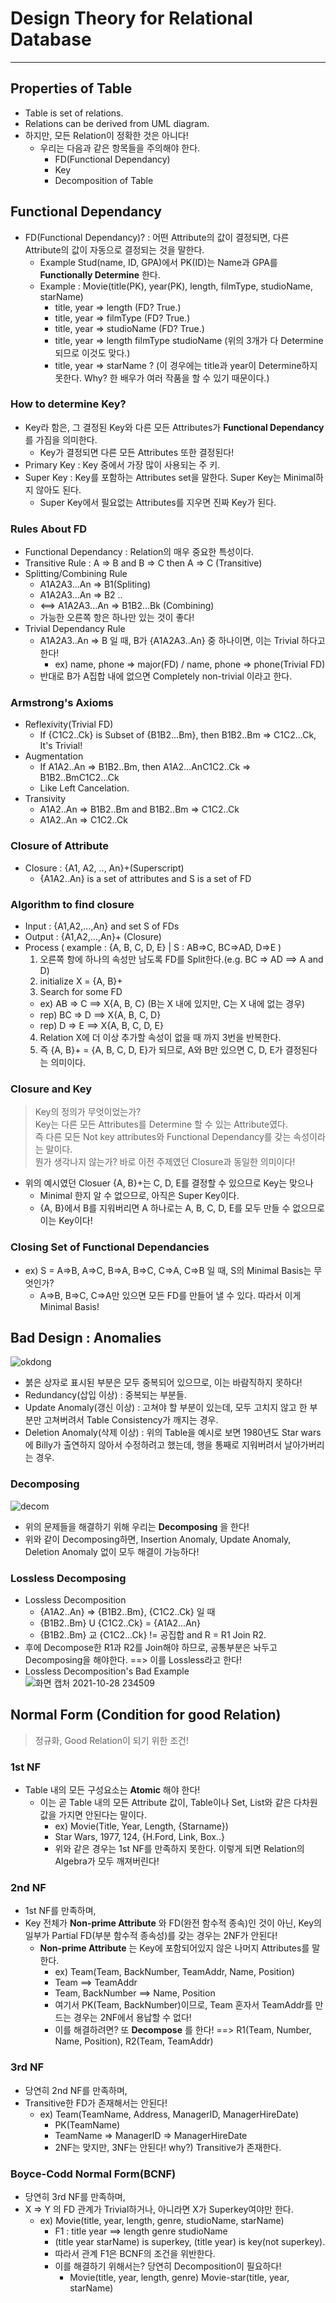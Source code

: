 # Design Theory for Relational Database
---
## Properties of Table
- Table is set of relations.
- Relations can be derived from UML diagram.
- 하지만, 모든 Relation이 정확한 것은 아니다!
  - 우리는 다음과 같은 항목들을 주의해야 한다.
    - FD(Functional Dependancy)
    - Key
    - Decomposition of Table
## Functional Dependancy
- FD(Functional Dependancy)? : 어떤 Attribute의 값이 결정되면, 다른 Attribute의 값이 자동으로 결정되는 것을 말한다.
  - Example Stud(name, ID, GPA)에서 PK(ID)는 Name과 GPA를 __Functionally Determine__ 한다.
  - Example : Movie(title(PK), year(PK), length, filmType, studioName, starName)
    - title, year => length (FD? True.)
    - title, year => filmType (FD? True.)
    - title, year => studioName (FD? True.)
    - title, year => length filmType studioName (위의 3개가 다 Determine 되므로 이것도 맞다.)
    - title, year => starName ? (이 경우에는 title과 year이 Determine하지 못한다. Why? 한 배우가 여러 작품을 할 수 있기 때문이다.)

### How to determine Key?
- Key라 함은, 그 결정된 Key와 다른 모든 Attributes가 __Functional Dependancy__ 를 가짐을 의미한다.
  - Key가 결정되면 다른 모든 Attributes 또한 결정된다!
- Primary Key : Key 중에서 가장 많이 사용되는 주 키.
- Super Key : Key를 포함하는 Attributes set을 말한다. Super Key는 Minimal하지 않아도 된다.
  - Super Key에서 필요없는 Attributes를 지우면 진짜 Key가 된다.

### Rules About FD
- Functional Dependancy : Relation의 매우 중요한 특성이다.
- Transitive Rule : A => B and B => C then A => C (Transitive)
- Splitting/Combining Rule 
  - A1A2A3...An => B1(Spliting)
  - A1A2A3...An => B2 ..
  - <==> A1A2A3...An => B1B2...Bk (Combining)
  - 가능한 오른쪽 항은 하나만 있는 것이 좋다!
- Trivial Dependancy Rule
  - A1A2A3..An => B 일 때, B가 {A1A2A3..An} 중 하나이면, 이는 Trivial 하다고 한다!
    - ex) name, phone => major(FD) / name, phone => phone(Trivial FD)
  - 반대로 B가 A집합 내에 없으면 Completely non-trivial 이라고 한다.

### Armstrong's Axioms
- Reflexivity(Trivial FD)
  - If {C1C2..Ck} is Subset of {B1B2...Bm}, then B1B2..Bm => C1C2...Ck, It's Trivial!
- Augmentation
  - If A1A2..An => B1B2..Bm, then A1A2...AnC1C2..Ck => B1B2..BmC1C2...Ck
  - Like Left Cancelation.
- Transivity
  - A1A2..An => B1B2..Bm and B1B2..Bm => C1C2..Ck
  - A1A2..An => C1C2..Ck

### Closure of Attribute
- Closure : {A1, A2, .., An}+(Superscript)
  - {A1A2..An} is a set of attributes and S is a set of FD

### Algorithm to find closure
- Input : {A1,A2,...,An} and set S of FDs
- Output : {A1,A2,...,An}+ (Closure)
- Process ( example : {A, B, C, D, E} | S : AB=>C, BC=>AD, D=>E )
  1. 오른쪽 항에 하나의 속성만 남도록 FD를 Split한다.(e.g. BC => AD ==> A and D)
  2. initialize X = {A, B}+
  3. Search for some FD
    - ex) AB => C ==> X{A, B, C} (B는 X 내에 있지만, C는 X 내에 없는 경우)
    - rep) BC => D ==> X{A, B, C, D}
    - rep) D => E ==> X{A, B, C, D, E}
  4. Relation X에 더 이상 추가할 속성이 없을 때 까지 3번을 반복한다.
  5. 즉 {A, B}+ = {A, B, C, D, E}가 되므로, A와 B만 있으면 C, D, E가 결정된다는 의미이다.

### Closure and Key 
> Key의 정의가 무엇이었는가?  
> Key는 다른 모든 Attributes를 Determine 할 수 있는 Attribute였다.  
> 즉 다른 모든 Not key attributes와 Functional Dependancy를 갖는 속성이라는 말이다.  
> 뭔가 생각나지 않는가? 바로 이전 주제였던 Closure과 동일한 의미이다!  
- 위의 예시였던 Closuer {A, B}+는 C, D, E를 결정할 수 있으므로 Key는 맞으나
  - Minimal 한지 알 수 없으므로, 아직은 Super Key이다. 
  - {A, B}에서 B를 지워버리면 A 하나로는 A, B, C, D, E를 모두 만들 수 없으므로 이는 Key이다!

### Closing Set of Functional Dependancies
- ex) S = A=>B, A=>C, B=>A, B=>C, C=>A, C=>B 일 때, S의 Minimal Basis는 무엇인가?
  - A=>B, B=>C, C=>A만 있으면 모든 FD를 만들어 낼 수 있다. 따라서 이게 Minimal Basis!

## Bad Design : Anomalies  
![okdong](https://user-images.githubusercontent.com/71700079/139278083-09768118-d3bf-4f01-b878-838a5aa1133b.jpg)  
- 붉은 상자로 표시된 부분은 모두 중복되어 있으므로, 이는 바람직하지 못하다!
- Redundancy(삽입 이상) : 중복되는 부분들.
- Update Anomaly(갱신 이상) : 고쳐야 할 부분이 있는데, 모두 고치지 않고 한 부분만 고쳐버려서 Table Consistency가 깨지는 경우.
- Deletion Anomaly(삭제 이상) : 위의 Table을 예시로 보면 1980년도 Star wars에 Billy가 출연하지 않아서 수정하려고 했는데, 행을 통째로 지워버려서 날아가버리는 경우.

### Decomposing  
![decom](https://user-images.githubusercontent.com/71700079/139278944-ed5318a0-c95b-4d6c-9853-1f2d1f892e4f.jpg)  
- 위의 문제들을 해결하기 위해 우리는 __Decomposing__ 을 한다!
- 위와 같이 Decomposing하면, Insertion Anomaly, Update Anomaly, Deletion Anomaly 없이 모두 해결이 가능하다!

### Lossless Decomposing
- Lossless Decomposition
  - {A1A2..An} => {B1B2..Bm}, {C1C2..Ck} 일 때
  - {B1B2..Bm} U {C1C2..Ck} = {A1A2...An}
  - {B1B2..Bm} 교 {C1C2...Ck} != 공집합 and R = R1 Join R2.
- 후에 Decompose한 R1과 R2를 Join해야 하므로, 공통부분은 놔두고 Decomposing을 해야한다. ==> 이를 Lossless라고 한다!  
- Lossless Decomposition's Bad Example  
![화면 캡처 2021-10-28 234509](https://user-images.githubusercontent.com/71700079/139280016-01b6febd-5a47-46ce-bf9b-00d167af4c83.jpg)  

## Normal Form (Condition for good Relation)
> 정규화, Good Relation이 되기 위한 조건!  

### 1st NF
- Table 내의 모든 구성요소는 __Atomic__ 해야 한다!
  - 이는 곧 Table 내의 모든 Attribute 값이, Table이나 Set, List와 같은 다차원 값을 가지면 안된다는 말이다.
    - ex) Movie(Title, Year, Length, {Starname})
    - Star Wars, 1977, 124, {H.Ford, Link, Box..}
    - 위와 같은 경우는 1st NF를 만족하지 못한다. 이렇게 되면 Relation의 Algebra가 모두 깨져버린다!

### 2nd NF
- 1st NF를 만족하며,
- Key 전체가 __Non-prime Attribute__ 와 FD(완전 함수적 종속)인 것이 아닌, Key의 일부가 Partial FD(부분 함수적 종속성)를 갖는 경우는 2NF가 안된다!
  - __Non-prime Attribute__ 는 Key에 포함되어있지 않은 나머지 Attributes를 말한다.
    - ex) Team(Team, BackNumber, TeamAddr, Name, Position)
    - Team ==> TeamAddr
    - Team, BackNumber ==> Name, Position
    - 여기서 PK(Team, BackNumber)이므로, Team 혼자서 TeamAddr를 만드는 경우는 2NF에서 용납할 수 없다!
    - 이를 해결하려면? 또 __Decompose__ 를 한다! ==> R1(Team, Number, Name, Position), R2(Team, TeamAddr)

### 3rd NF
- 당연히 2nd NF를 만족하며,
- Transitive한 FD가 존재해서는 안된다!
  - ex) Team(TeamName, Address, ManagerID, ManagerHireDate)
    - PK(TeamName)
    - TeamName => ManagerID => ManagerHireDate
    - 2NF는 맞지만, 3NF는 안된다! why?) Transitive가 존재한다.  
 
### Boyce-Codd Normal Form(BCNF)
- 당연히 3rd NF를 만족하며,
- X => Y 의 FD 관계가 Trivial하거나, 아니라면 X가 Superkey여야만 한다.
  - ex) Movie(title, year, length, genre, studioName, starName)
    - F1 : title year ==> length genre studioName
    - (title year starName) is superkey, (title year) is key(not superkey).
    - 따라서 관계 F1은 BCNF의 조건을 위반한다.
    - 이를 해결하기 위해서는? 당연히 Decomposition이 필요하다!
      - Movie(title, year, length, genre) Movie-star(title, year, starName)
